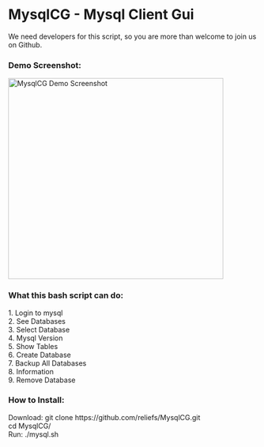 # MysqlCG - Mysql Client Gui

We need developers for this script, so you are more than welcome to join us on Github.
<br>
<h3>Demo Screenshot:</h3>
<img src="http://jj2.dyndns.dk:800/demo.png" alt="MysqlCG Demo Screenshot" height="407" width="435">
<br>
<h3>What this bash script can do:</h3>
1. Login to mysql<br>
2. See Databases<br>
3. Select Database<br>
4. Mysql Version<br>
5. Show Tables<br>
6. Create Database<br>
7. Backup All Databases<br>
8. Information<br>
9. Remove Database<br>
<h3>How to Install:</h3>
Download: git clone https://github.com/reliefs/MysqlCG.git<br />
cd MysqlCG/<br />
Run: ./mysql.sh <br />

